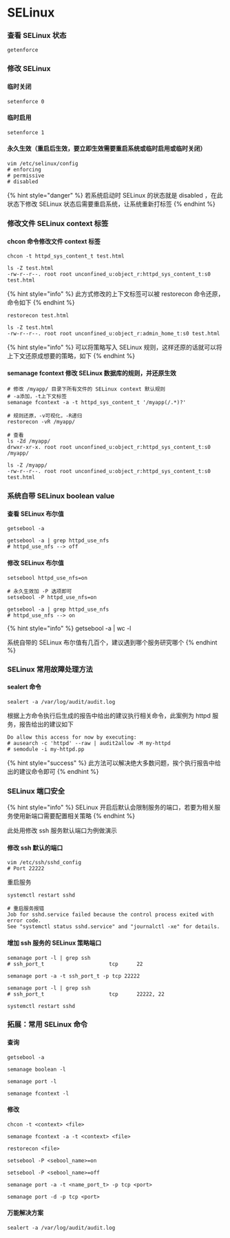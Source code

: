 # SELinux

### 查看 SELinux 状态

```shell
getenforce
```

###

### 修改 SELinux

#### 临时关闭

```
setenforce 0
```

#### 临时启用

```
setenforce 1
```

#### 永久生效（重启后生效，要立即生效需要重启系统或临时启用或临时关闭）

```shell
vim /etc/selinux/config
# enforcing
# permissive
# disabled
```

{% hint style="danger" %}
若系统启动时 SELinux 的状态就是 disabled ，在此状态下修改 SELinux 状态后需要重启系统，让系统重新打标签
{% endhint %}

### 修改文件 SELinux context 标签

#### chcon 命令修改文件 context 标签

```
chcon -t httpd_sys_content_t test.html
```

```
ls -Z test.html
-rw-r--r--. root root unconfined_u:object_r:httpd_sys_content_t:s0 test.html
```

{% hint style="info" %}
此方式修改的上下文标签可以被 restorecon 命令还原，命令如下
{% endhint %}

```
restorecon test.html
```

```
ls -Z test.html
-rw-r--r--. root root unconfined_u:object_r:admin_home_t:s0 test.html
```

{% hint style="info" %}
可以将策略写入 SELinux 规则，这样还原的话就可以将上下文还原成想要的策略，如下
{% endhint %}

#### semanage fcontext 修改 SELinux 数据库的规则，并还原生效

```
# 修改 /myapp/ 目录下所有文件的 SELinux context 默认规则
# -a添加，-t上下文标签
semanage fcontext -a -t httpd_sys_content_t '/myapp(/.*)?'
```

```
# 规则还原，-v可视化，-R递归
restorecon -vR /myapp/
```

```
# 查看
ls -Zd /myapp/
drwxr-xr-x. root root unconfined_u:object_r:httpd_sys_content_t:s0 /myapp/

ls -Z /myapp/
-rw-r--r--. root root unconfined_u:object_r:httpd_sys_content_t:s0 test.html
```

### 系统自带 SELinux boolean value

#### 查看 SELinux 布尔值

```
getsebool -a

getsebool -a | grep httpd_use_nfs
# httpd_use_nfs --> off
```

#### 修改 SELinux 布尔值

```
setsebool httpd_use_nfs=on
```

```
# 永久生效加 -P 选项即可
setsebool -P httpd_use_nfs=on
```

```
getsebool -a | grep httpd_use_nfs
# httpd_use_nfs --> on
```

{% hint style="info" %}
getsebool -a | wc -l

系统自带的 SELinux 布尔值有几百个，建议遇到哪个服务研究哪个
{% endhint %}

### SELinux 常用故障处理方法

#### sealert 命令

```
sealert -a /var/log/audit/audit.log
```

根据上方命令执行后生成的报告中给出的建议执行相关命令，此案例为 httpd 服务，报告给出的建议如下

```
Do allow this access for now by executing:
# ausearch -c 'httpd' --raw | audit2allow -M my-httpd
# semodule -i my-httpd.pp
```

{% hint style="success" %}
此方法可以解决绝大多数问题，挨个执行报告中给出的建议命令即可
{% endhint %}

### SELinux 端口安全

{% hint style="info" %}
SELinux 开启后默认会限制服务的端口，若要为相关服务使用新端口需要配置相关策略
{% endhint %}

此处用修改 ssh 服务默认端口为例做演示

#### 修改 ssh 默认的端口

```
vim /etc/ssh/sshd_config
# Port 22222
```

重启服务

```
systemctl restart sshd

# 重启服务报错
Job for sshd.service failed because the control process exited with error code.
See "systemctl status sshd.service" and "journalctl -xe" for details.
```

#### 增加 ssh 服务的 SELinux 策略端口

```
semanage port -l | grep ssh
# ssh_port_t                     tcp      22
```

```
semanage port -a -t ssh_port_t -p tcp 22222
```

```
semanage port -l | grep ssh
# ssh_port_t                     tcp      22222, 22
```

```
systemctl restart sshd
```

### 拓展：常用 SELinux 命令

#### 查询

```
getsebool -a

semanage boolean -l
```

```
semanage port -l
```

```
semanage fcontext -l
```

#### 修改

```
chcon -t <context> <file>
```

```
semanage fcontext -a -t <context> <file>
```

```
restorecon <file>
```

```
setsebool -P <sebool_name>=on

setsebool -P <sebool_name>=off
```

```
semanage port -a -t <name_port_t> -p tcp <port>

semanage port -d -p tcp <port>
```

#### 万能解决方案

```
sealert -a /var/log/audit/audit.log
```
